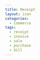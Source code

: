 ```yaml
---
title: Receipt
layout: icon
categories:
  - Commerce
tags:
  - receipt
  - invoice
  - sale
  - purchase
  - bill
---
```

